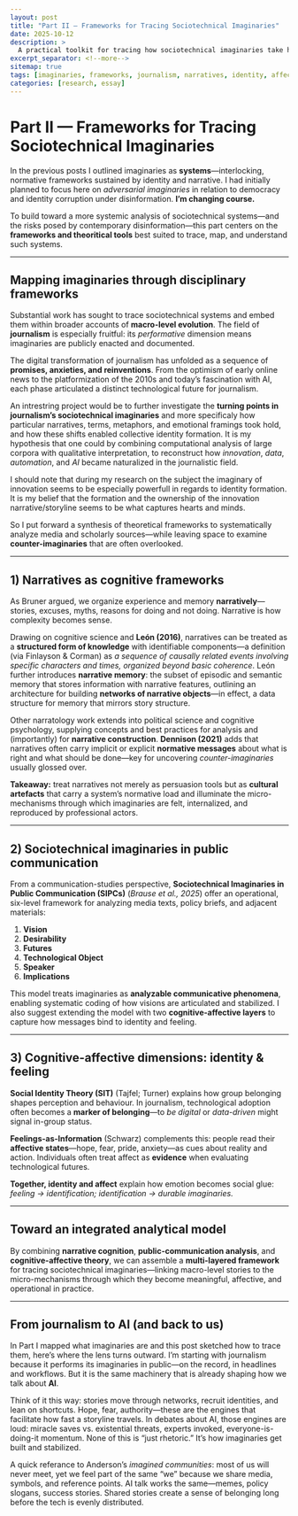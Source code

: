 ```yaml
---
layout: post
title: "Part II — Frameworks for Tracing Sociotechnical Imaginaries"
date: 2025-10-12
description: >
  A practical toolkit for tracing how sociotechnical imaginaries take hold across journalism and public communication—through narratives, identities, and affect.
excerpt_separator: <!--more-->
sitemap: true
tags: [imaginaries, frameworks, journalism, narratives, identity, affect, STS, AI]
categories: [research, essay]
---
```


# Part II — Frameworks for Tracing Sociotechnical Imaginaries

In the previous posts I outlined imaginaries as **systems**—interlocking, normative frameworks sustained by identity and narrative. I had initially planned to focus here on *adversarial imaginaries* in relation to democracy and identity corruption under disinformation. **I’m changing course.** <!--more-->

To build toward a more systemic analysis of sociotechnical systems—and the risks posed by contemporary disinformation—this part centers on the **frameworks and theoritical tools** best suited to trace, map, and understand such systems.

---

## Mapping imaginaries through disciplinary frameworks

Substantial work has sought to trace sociotechnical systems and embed them within broader accounts of **macro-level evolution**. The field of **journalism** is especially fruitful: its *performative* dimension means imaginaries are publicly enacted and documented.

The digital transformation of journalism has unfolded as a sequence of **promises, anxieties, and reinventions**. From the optimism of early online news to the platformization of the 2010s and today’s fascination with AI, each phase articulated a distinct technological future for journalism.

An intrestring project would be to further investigate the **turning points in journalism’s sociotechnical imaginaries** and more specificaly how particular narratives, terms, metaphors, and emotional framings took hold, and how these shifts enabled collective identity formation. It is my hypothesis that one could by combining computational analysis of large corpora with qualitative interpretation, to reconstruct how *innovation*, *data*, *automation*, and *AI* became naturalized in the journalistic field.

I should note that during my research on the subject the imaginary of innovation seems to be especially powerfull in regards to identity formation. It is my belief that the formation and the ownership of the innovation narrative/storyline seems to be what captures hearts and minds.

So I put forward a synthesis of theoretical frameworks to systematically analyze media and scholarly sources—while leaving space to examine **counter-imaginaries** that are often overlooked.

---

## 1) Narratives as cognitive frameworks

As  Bruner argued, we organize experience and memory **narratively**—stories, excuses, myths, reasons for doing and not doing. Narrative is how complexity becomes sense.

Drawing on cognitive science and **León (2016)**, narratives can be treated as a **structured form of knowledge** with identifiable components—a definition (via Finlayson & Corman) as *a sequence of causally related events involving specific characters and times, organized beyond basic coherence*. León further introduces **narrative memory**: the subset of episodic and semantic memory that stores information with narrative features, outlining an architecture for building **networks of narrative objects**—in effect, a data structure for memory that mirrors story structure.

Other narratology work extends into political science and cognitive psychology, supplying concepts and best practices for analysis and (importantly) for **narrative construction**. **Dennison (2021)** adds that narratives often carry implicit or explicit **normative messages** about what is right and what should be done—key for uncovering *counter-imaginaries* usually glossed over.

**Takeaway:** treat narratives not merely as persuasion tools but as **cultural artefacts** that carry a system’s normative load and illuminate the micro-mechanisms through which imaginaries are felt, internalized, and reproduced by professional actors.

---

## 2) Sociotechnical imaginaries in public communication

From a communication-studies perspective, **Sociotechnical Imaginaries in Public Communication (SIPCs)** (*Brause et al., 2025*) offer an operational, six-level framework for analyzing media texts, policy briefs, and adjacent materials:

1. **Vision**  
2. **Desirability**  
3. **Futures**  
4. **Technological Object**  
5. **Speaker**  
6. **Implications**

This model treats imaginaries as **analyzable communicative phenomena**, enabling systematic coding of how visions are articulated and stabilized. I also suggest extending the model with two **cognitive-affective layers** to capture how messages bind to identity and feeling.

---

## 3) Cognitive-affective dimensions: identity & feeling

**Social Identity Theory (SIT)** (Tajfel; Turner) explains how group belonging shapes perception and behaviour. In journalism, technological adoption often becomes a **marker of belonging**—to *be digital* or *data-driven* might signal in-group status.

**Feelings-as-Information** (Schwarz) complements this: people read their **affective states**—hope, fear, pride, anxiety—as cues about reality and action. Individuals often treat affect as **evidence** when evaluating technological futures.

**Together, identity and affect** explain how emotion becomes social glue: *feeling → identification; identification → durable imaginaries.*

---

## Toward an integrated analytical model

By combining **narrative cognition**, **public-communication analysis**, and **cognitive-affective theory**, we can assemble a **multi-layered framework** for tracing sociotechnical imaginaries—linking macro-level stories to the micro-mechanisms through which they become meaningful, affective, and operational in practice.

---

## From journalism to AI (and back to us)

In Part I mapped what imaginaries are and this post sketched how to trace them, here’s where the lens turns outward. I’m starting with journalism because it performs its imaginaries in public—on the record, in headlines and workflows. But it is the same machinery that is already shaping how we talk about **AI**.

Think of it this way: stories move through networks, recruit identities, and lean on shortcuts. Hope, fear, authority—these are the engines that facilitate how fast a storyline travels. In debates about AI, those engines are loud: miracle saves vs. existential threats, experts invoked, everyone-is-doing-it momentum. None of this is “just rhetoric.” It’s how imaginaries get built and stabilized.

A quick referance to Anderson’s *imagined communities*: most of us will never meet, yet we feel part of the same “we” because we share media, symbols, and reference points. AI talk works the same—memes, policy slogans, success stories. Shared stories create a sense of belonging long before the tech is evenly distributed.



